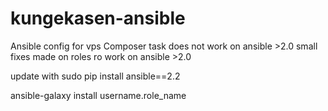 # kungekasen-ansible
Ansible config for vps
Composer task does not work on ansible >2.0
small fixes made on roles ro work on ansible >2.0

update with
  sudo pip install ansible==2.2

  ansible-galaxy install username.role_name

	
  
